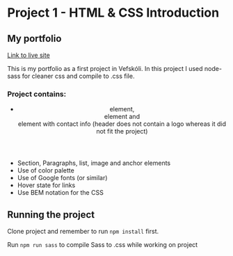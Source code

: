 # Project 1 - HTML & CSS Introduction

## My portfolio
[Link to live site](https://hebaulf.github.io/myPortfolio/) 

This is my portfolio as a first project in Vefskóli.
In this project I used node-sass for cleaner css and compile to .css file.

### Project contains:
- <header> element, <main> element and <footer> element with contact info (header does not contain a logo whereas it did not fit the project)
- Section, Paragraphs, list, image and anchor elements
- Use of color palette
- Use of Google fonts (or similar)
- Hover state for links
- Use BEM notation for the CSS


## Running the project
Clone project and remember to run `npm install` first.

Run `npm run sass` to compile Sass to .css while working on project 
